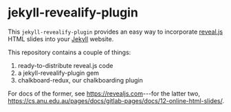 # jekyll-revealify-plugin

This `jekyll-revealify-plugin` provides an easy way to incorporate
[reveal.js](https://github.com/hakimel/reveal.js/) HTML slides into your
[Jekyll](https://jekyllrb.com) website.

This repository contains a couple of things:

1. ready-to-distribute reveal.js code
2. a jekyll-revealify-plugin gem
3. chalkboard-redux, our chalkboarding plugin

For docs of the former, see <https://revealjs.com>---for the latter two,
<https://cs.anu.edu.au/pages/docs/gitlab-pages/docs/12-online-html-slides/>.
